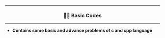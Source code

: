 --------------------------------------------------------------------------------------------

### <p align="center"> 👨‍💻 Basic Codes </p>

--------------------------------------------------------------------------------------------


* **Contains some basic and advance problems of c and cpp language**
